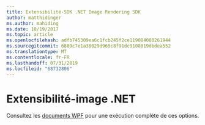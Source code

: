 ```yaml
---
title: Extensibilité-SDK .NET Image Rendering SDK
author: matthidinger
ms.author: mahiding
ms.date: 10/19/2017
ms.topic: article
ms.openlocfilehash: adfb745309ea6c1fcb245f2ce119084080261944
ms.sourcegitcommit: 6889c7e1a38029d965c8f91dc9108819dbdea552
ms.translationtype: MT
ms.contentlocale: fr-FR
ms.lasthandoff: 07/31/2019
ms.locfileid: "68732806"
---
```

# <a name="extensibility---net-image"></a>Extensibilité-image .NET

Consultez les [documents WPF](../net-wpf/getting-started.md) pour une exécution complète de ces options.